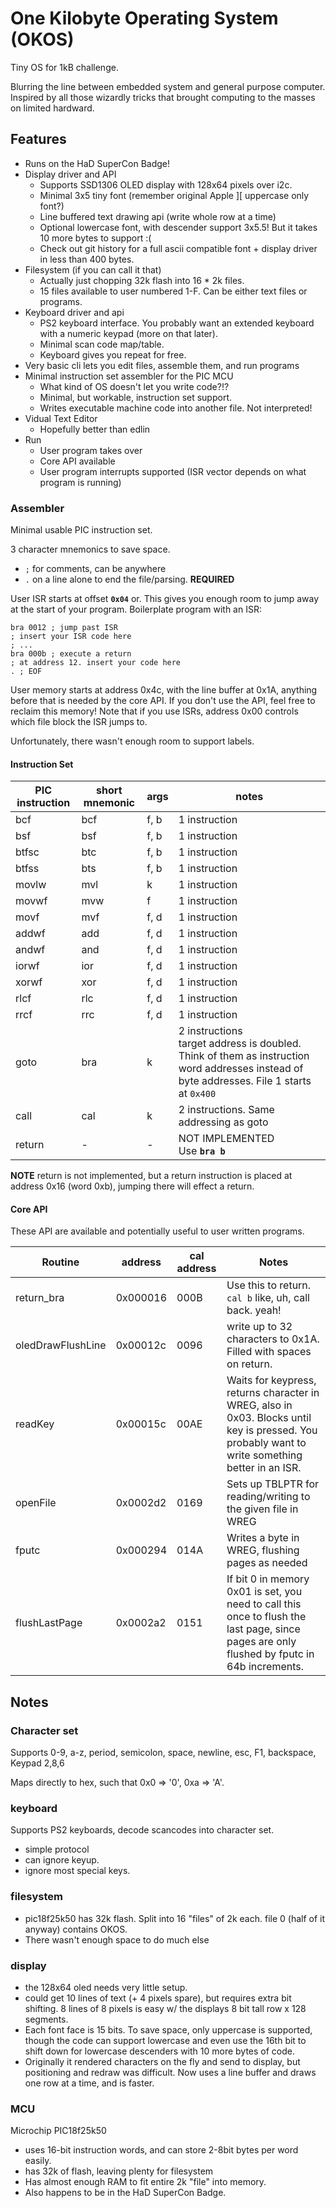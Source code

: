 One Kilobyte Operating System (OKOS)
================

Tiny OS for 1kB challenge.

Blurring the line between embedded system and general purpose computer. Inspired by all those wizardly tricks that brought computing to the masses on limited hardward.

Features
---

* Runs on the HaD SuperCon Badge!
* Display driver and API
	* Supports SSD1306 OLED display with 128x64 pixels over i2c.
	* Minimal 3x5 tiny font (remember original Apple ][ uppercase only font?)
	* Line buffered text drawing api (write whole row at a time)
	* Optional lowercase font, with descender support 3x5.5! But it takes 10 more bytes to support :(
	* Check out git history for a full ascii compatible font + display driver in less than 400 bytes.
* Filesystem (if you can call it that)
	* Actually just chopping 32k flash into 16 * 2k files.
	* 15 files available to user numbered 1-F. Can be either text files or programs.
* Keyboard driver and api
	* PS2 keyboard interface. You probably want an extended keyboard with a numeric keypad (more on that later).
	* Minimal scan code map/table.
	* Keyboard gives you repeat for free.
* Very basic cli lets you edit files, assemble them, and run programs
* Minimal instruction set assembler for the PIC MCU
	* What kind of OS doesn't let you write code?!?
	* Minimal, but workable, instruction set support.
	* Writes executable machine code into another file. Not interpreted!
* Vidual Text Editor
	* Hopefully better than edlin
* Run
	* User program takes over
	* Core API available
	* User program interrupts supported (ISR vector depends on what program is running)


### Assembler

Minimal usable PIC instruction set.

3 character mnemonics to save space.

* `;` for comments, can be anywhere
* `.` on a line alone to end the file/parsing. **REQUIRED**


User ISR starts at offset **`0x04`** or. This gives you enough room to jump away at the start of your program.
Boilerplate program with an ISR:

```
bra 0012 ; jump past ISR
; insert your ISR code here
; ...
bra 000b ; execute a return
; at address 12. insert your code here
. ; EOF
```

User memory starts at address 0x4c, with the line buffer at 0x1A, anything before that is needed by the core API. If you don't use the API, feel free to reclaim this memory! Note that if you use ISRs, address 0x00 controls which file block the ISR jumps to.

Unfortunately, there wasn't enough room to support labels.

#### Instruction Set

| PIC instruction | short mnemonic | args | notes |
| --- | --- | --- | --- |
| bcf | bcf | f, b | 1 instruction |
| bsf | bsf | f, b | 1 instruction |
| btfsc | btc | f, b | 1 instruction |
| btfss | bts | f, b | 1 instruction |
| movlw | mvl | k | 1 instruction |
| movwf | mvw | f | 1 instruction |
| movf | mvf | f, d | 1 instruction |
| addwf | add | f, d | 1 instruction |
| andwf | and | f, d | 1 instruction |
| iorwf | ior | f, d | 1 instruction |
| xorwf | xor | f, d | 1 instruction |
| rlcf | rlc | f, d | 1 instruction |
| rrcf | rrc | f, d | 1 instruction |
| goto | bra | k | 2 instructions<br>target address is doubled. Think of them as instruction word addresses instead of byte addresses. File 1 starts at `0x400`|
| call | cal | k | 2 instructions. Same addressing as goto |
| return | - | - | NOT IMPLEMENTED<br>Use **`bra b`** |

**NOTE** return is not implemented, but a return instruction is placed at address 0x16 (word 0xb), jumping there will effect a return.


#### Core API

These API are available and potentially useful to user written programs.

| Routine           | address    | cal address | Notes   |
| ----------------- | ---------- | ----------- | ------- | 
| return_bra        | 0x000016   | 000B        | Use this to return. `cal b` like, uh, call back. yeah! |
| oledDrawFlushLine | 0x00012c   | 0096        | write up to 32 characters to 0x1A. Filled with spaces on return. | 
| readKey           | 0x00015c   | 00AE        | Waits for keypress, returns character in WREG, also in 0x03. Blocks until key is pressed. You probably want to write something better in an ISR. |
| openFile          | 0x0002d2   | 0169        | Sets up TBLPTR for reading/writing to the given file in WREG |
| fputc             | 0x000294   | 014A        | Writes a byte in WREG, flushing pages as needed |
| flushLastPage     | 0x0002a2   | 0151        | If bit 0 in memory 0x01 is set, you need to call this once to flush the last page, since pages are only flushed by fputc in 64b increments. |


Notes
----

### Character set

Supports 0-9, a-z, period, semicolon, space, newline, esc, F1, backspace, Keypad 2,8,6

Maps directly to hex, such that 0x0 => '0', 0xa => 'A'.

### keyboard

Supports PS2 keyboards, decode scancodes into character set.

* simple protocol
* can ignore keyup. 
* ignore most special keys.

### filesystem

* pic18f25k50 has 32k flash. Split into 16 "files" of 2k each. file 0 (half of it anyway) contains OKOS.
* There wasn't enough space to do much else


### display

* the 128x64 oled needs very little setup.
* could get 10 lines of text (+ 4 pixels spare), but requires extra bit shifting. 8 lines of 8 pixels is easy w/ the displays 8 bit tall row x 128 segments.
* Each font face is 15 bits. To save space, only uppercase is supported, though the code can support lowercase and even use the 16th bit to shift down for lowercase descenders with 10 more bytes of code.
* Originally it rendered characters on the fly and send to display, but positioning and redraw was difficult. Now uses a line buffer and draws one row at a time, and is faster.

### MCU

Microchip PIC18f25k50

* uses 16-bit instruction words, and can store 2-8bit bytes per word easily.
* has 32k of flash, leaving plenty for filesystem
* Has almost enough RAM to fit entire 2k "file" into memory. 
* Also happens to be in the HaD SuperCon Badge.

